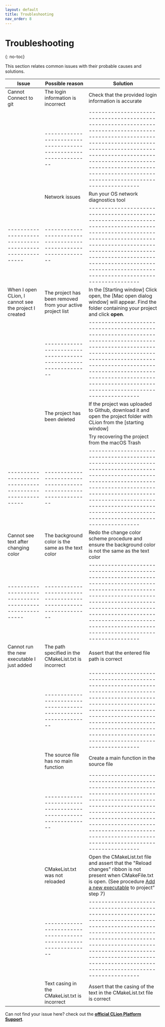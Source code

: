 ```yaml
---
layout: default
title: Troubleshooting
nav_order: 8
---
```


# Troubleshooting
{: no-toc}

This section relates common issues with their probable causes and solutions.

| Issue                                                 | Possible reason                                              | Solution                                                                                                                                                                                                                                                                   |
|-------------------------------------------------------|--------------------------------------------------------------|----------------------------------------------------------------------------------------------------------------------------------------------------------------------------------------------------------------------------------------------------------------------------|
| Cannot Connect to git                                 | The login information is incorrect                           | Check that the provided login  information is accurate                                                                                                                                                                                                                     |
|                                                       |--------------------------------------------------------------|----------------------------------------------------------------------------------------------------------------------------------------------------------------------------------------------------------------------------------------------------------------------------|
|                                                       | Network issues                                               | Run your OS network diagnostics tool                                                                                                                                                                                                                                       |
|-------------------------------------------------------|--------------------------------------------------------------|----------------------------------------------------------------------------------------------------------------------------------------------------------------------------------------------------------------------------------------------------------------------------|
| When I open CLion, I cannot see the project I created | The project has been removed from your  active project list  | In the [Starting window] Click open,  the [Mac open dialog window] will appear.  Find the folder containing your project and  click **open**.                                                                                                                              |
|                                                       |--------------------------------------------------------------|----------------------------------------------------------------------------------------------------------------------------------------------------------------------------------------------------------------------------------------------------------------------------|
|                                                       | The project has been deleted                                 | If the project was uploaded to Github, download it and open the project folder with CLion from the [starting window]                                                                                                                                                       |
|                                                       |                                                              | Try recovering the project from the  macOS Trash                                                                                                                                                                                                                           |
|-------------------------------------------------------|--------------------------------------------------------------|----------------------------------------------------------------------------------------------------------------------------------------------------------------------------------------------------------------------------------------------------------------------------|
| Cannot see text after changing color                  | The background color is the same as  the text color          | Redo the change color scheme procedure and ensure the background color is not the same as the text color                                                                                                                                                                   |
|-------------------------------------------------------|--------------------------------------------------------------|----------------------------------------------------------------------------------------------------------------------------------------------------------------------------------------------------------------------------------------------------------------------------|
| Cannot run the new executable I just added            | The path specified in the CMakeList.txt is  incorrect        | Assert that the entered file path is correct                                                                                                                                                                                                                               |
|                                                       |--------------------------------------------------------------|----------------------------------------------------------------------------------------------------------------------------------------------------------------------------------------------------------------------------------------------------------------------------|
|                                                       | The source file  has no main function                        | Create a main function in the source file                                                                                                                                                                                                                                  |
|                                                       |--------------------------------------------------------------|----------------------------------------------------------------------------------------------------------------------------------------------------------------------------------------------------------------------------------------------------------------------------|
|                                                       | CMakeList.txt was not reloaded                               | Open the CMakeList.txt file and assert that the "Reload changes" ribbon is not present when CMakeFile.txt is open.  (See procedure [Add a new executable](https://amirashvins.github.io/how-to-use-CLion/docs/PROC2-Add-a-new-executable-to-project/)  to project” step 7) |
|                                                       |--------------------------------------------------------------|----------------------------------------------------------------------------------------------------------------------------------------------------------------------------------------------------------------------------------------------------------------------------|
|                                                       | Text casing in the  CMakeList.txt is incorrect               | Assert that the casing of the text in  the CMakeList.txt file is correct                                                                                                                                                                                                   |

Can not find your issue here? check out the **[official CLion Platform Support](https://intellij-support.jetbrains.com/hc/en-us/?clion&_ga=2.136550198.767729183.1585779602-118356115.1585612488#)**.
